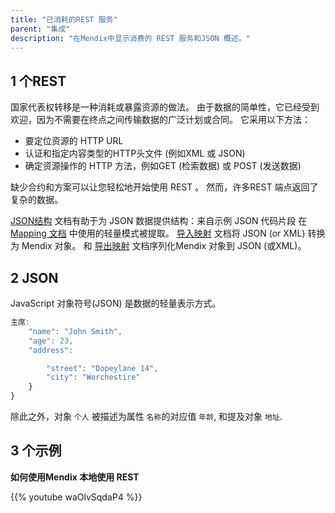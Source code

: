 ```yaml
---
title: "已消耗的REST 服务"
parent: "集成"
description: "在Mendix中显示消费的 REST 服务和JSON 概述。"
---
```


## 1 个REST

国家代表权转移是一种消耗或暴露资源的做法。 由于数据的简单性，它已经受到欢迎，因为不需要在终点之间传输数据的广泛计划或合同。 它采用以下方法：

* 要定位资源的 HTTP URL
* 认证和指定内容类型的HTTP头文件 (例如XML 或 JSON)
* 确定资源操作的 HTTP 方法，例如GET (检索数据) 或 POST (发送数据)

缺少合约和方案可以让您轻松地开始使用 REST 。 然而，许多REST 端点返回了复杂的数据。

[JSON结构](json-structures) 文档有助于为 JSON 数据提供结构：来自示例 JSON 代码片段 在 [Mapping 文档](mapping-documents) 中使用的轻量模式被提取。 [导入映射](import-mappings) 文档将 JSON (or XML) 转换为 Mendix 对象。 和 [导出映射](export-mappings) 文档序列化Mendix 对象到 JSON (或XML)。

## 2 JSON

JavaScript 对象符号(JSON) 是数据的轻量表示方式。

```js
主席:
    "name": "John Smith",
    "age": 23,
    "address": 

        "street": "Dopeylane 14",
        "city": "Worchestire"
    }
}
```

除此之外，对象 `个人` 被描述为属性 `名称`的对应值 `年龄`, 和提及对象 `地址`.

## 3 个示例

**如何使用Mendix 本地使用 REST**

{{% youtube waOlvSqdaP4 %}}
